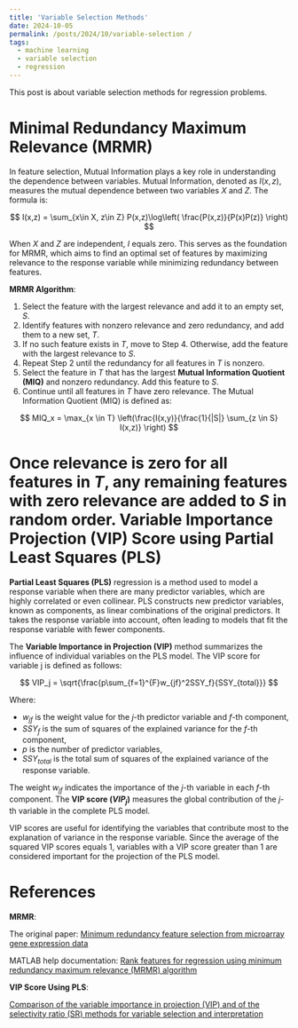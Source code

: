 ```yaml
---
title: 'Variable Selection Methods'
date: 2024-10-05
permalink: /posts/2024/10/variable-selection /
tags:
  - machine learning
  - variable selection
  - regression
---
```

This post is about variable selection methods for regression problems. 

Minimal Redundancy Maximum Relevance (MRMR)
========
In feature selection, Mutual Information plays a key role in understanding the dependence between variables. Mutual Information, denoted as $I(x, z)$, measures the mutual dependence between two variables $X$ and $Z$. The formula is:

$$
I(x,z) = \sum_{x\in X, z\in Z} P(x,z)\log\left( \frac{P(x,z)}{P(x)P(z)} \right)
$$

When $X$ and $Z$ are independent, $I$ equals zero. This serves as the foundation for MRMR, which aims to find an optimal set of features by maximizing relevance to the response variable while minimizing redundancy between features.

**MRMR Algorithm**:
1. Select the feature with the largest relevance and add it to an empty set, $S$.
2. Identify features with nonzero relevance and zero redundancy, and add them to a new set, $T$.
3. If no such feature exists in $T$, move to Step 4. Otherwise, add the feature with the largest relevance to $S$.
4. Repeat Step 2 until the redundancy for all features in $T$ is nonzero.
5. Select the feature in $T$ that has the largest **Mutual Information Quotient (MIQ)** and nonzero redundancy. Add this feature to $S$.
6. Continue until all features in $T$ have zero relevance.
The Mutual Information Quotient (MIQ) is defined as:

$$
MIQ_x = \max_{x \in T} \left(\frac{I(x,y)}{\frac{1}{|S|} \sum_{z \in S} I(x,z)} \right) 
$$

Once relevance is zero for all features in $T$, any remaining features with zero relevance are added to $S$ in random order.
Variable Importance Projection (VIP) Score using Partial Least Squares (PLS)
======
**Partial Least Squares (PLS)** regression is a method used to model a response variable when there are many predictor variables, which are highly correlated or even collinear. PLS constructs new predictor variables, known as components, as linear combinations of the original predictors. It takes the response variable into account, often leading to models that fit the response variable with fewer components. 

The **Variable Importance in Projection (VIP)** method summarizes the influence of individual variables on the PLS model. The VIP score for variable j is defined as follows:

$$
VIP_j = \sqrt{\frac{p\sum_{f=1}^{F}w_{jf}^2SSY_f}{SSY_{total}}}
$$

Where:
- $w_{jf}$ is the weight value for the $j$-th predictor variable and $f$-th component,
- $SSY_f$ is the sum of squares of the explained variance for the $f$-th component,
- $p$ is the number of predictor variables,
- $SSY_{total}$ is the total sum of squares of the explained variance of the response variable.

The weight $w_{jf}$ indicates the importance of the $j$-th variable in each $f$-th component. The **VIP score ($VIP_j$)** measures the global contribution of the $j$-th variable in the complete PLS model. 

VIP scores are useful for identifying the variables that contribute most to the explanation of variance in the response variable. Since the average of the squared VIP scores equals 1, variables with a VIP score greater than 1 are considered important for the projection of the PLS model.


References
=======
**MRMR**:

The original paper: [Minimum redundancy feature selection from microarray gene expression data](https://pubmed.ncbi.nlm.nih.gov/15852500/)

MATLAB help documentation: [Rank features for regression using minimum redundancy maximum relevance (MRMR) algorithm](https://www.mathworks.com/help/stats/fscmrmr.html)

**VIP Score Using PLS**:

[Comparison of the variable importance in projection (VIP) and of the selectivity ratio (SR) methods for variable selection and interpretation](https://analyticalsciencejournals.onlinelibrary.wiley.com/doi/full/10.1002/cem.2736)
